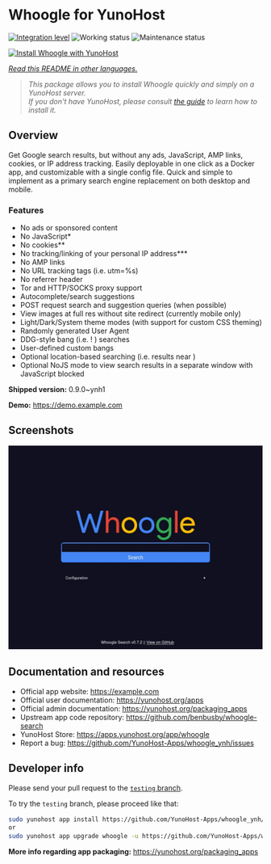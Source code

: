 <!--
N.B.: This README was automatically generated by <https://github.com/YunoHost/apps/tree/master/tools/readme_generator>
It shall NOT be edited by hand.
-->

# Whoogle for YunoHost

[![Integration level](https://dash.yunohost.org/integration/whoogle.svg)](https://ci-apps.yunohost.org/ci/apps/whoogle/) ![Working status](https://ci-apps.yunohost.org/ci/badges/whoogle.status.svg) ![Maintenance status](https://ci-apps.yunohost.org/ci/badges/whoogle.maintain.svg)

[![Install Whoogle with YunoHost](https://install-app.yunohost.org/install-with-yunohost.svg)](https://install-app.yunohost.org/?app=whoogle)

*[Read this README in other languages.](./ALL_README.md)*

> *This package allows you to install Whoogle quickly and simply on a YunoHost server.*  
> *If you don't have YunoHost, please consult [the guide](https://yunohost.org/install) to learn how to install it.*

## Overview

Get Google search results, but without any ads, JavaScript, AMP links, cookies, or IP address tracking. Easily deployable in one click as a Docker app, and customizable with a single config file. Quick and simple to implement as a primary search engine replacement on both desktop and mobile.

### Features

- No ads or sponsored content
- No JavaScript*
- No cookies**
- No tracking/linking of your personal IP address***
- No AMP links
- No URL tracking tags (i.e. utm=%s)
- No referrer header
- Tor and HTTP/SOCKS proxy support
- Autocomplete/search suggestions
- POST request search and suggestion queries (when possible)
- View images at full res without site redirect (currently mobile only)
- Light/Dark/System theme modes (with support for custom CSS theming)
- Randomly generated User Agent
- DDG-style bang (i.e. !<tag> <query>) searches
- User-defined custom bangs
- Optional location-based searching (i.e. results near <city>)
- Optional NoJS mode to view search results in a separate window with JavaScript blocked


**Shipped version:** 0.9.0~ynh1

**Demo:** <https://demo.example.com>

## Screenshots

![Screenshot of Whoogle](./doc/screenshots/screenshot.png)

## Documentation and resources

- Official app website: <https://example.com>
- Official user documentation: <https://yunohost.org/apps>
- Official admin documentation: <https://yunohost.org/packaging_apps>
- Upstream app code repository: <https://github.com/benbusby/whoogle-search>
- YunoHost Store: <https://apps.yunohost.org/app/whoogle>
- Report a bug: <https://github.com/YunoHost-Apps/whoogle_ynh/issues>

## Developer info

Please send your pull request to the [`testing` branch](https://github.com/YunoHost-Apps/whoogle_ynh/tree/testing).

To try the `testing` branch, please proceed like that:

```bash
sudo yunohost app install https://github.com/YunoHost-Apps/whoogle_ynh/tree/testing --debug
or
sudo yunohost app upgrade whoogle -u https://github.com/YunoHost-Apps/whoogle_ynh/tree/testing --debug
```

**More info regarding app packaging:** <https://yunohost.org/packaging_apps>
